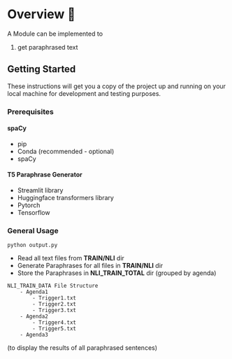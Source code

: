 # Overview 📑
A Module can be implemented to 
 1. get paraphrased text

## Getting Started

These instructions will get you a copy of the project up and running on your local machine for development and testing purposes.
### Prerequisites
#### spaCy 

- pip
- Conda (recommended - optional)
- spaCy   

#### T5 Paraphrase Generator

- Streamlit library
- Huggingface transformers library
- Pytorch
- Tensorflow 


### General Usage
```
python output.py    
```   
- Read all text files from **TRAIN/NLI** dir
- Generate Paraphrases for all files in **TRAIN/NLI** dir
- Store the Paraphrases in **NLI_TRAIN_TOTAL** dir (grouped by agenda)

```
NLI_TRAIN_DATA File Structure
    - Agenda1
        - Trigger1.txt
        - Trigger2.txt
        - Trigger3.txt
    - Agenda2
        - Trigger4.txt
        - Trigger5.txt
    - Agenda3
```

(to display the results of all paraphrased sentences)
